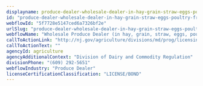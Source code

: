 ```yaml
---
displayname: produce-dealer-wholesale-dealer-in-hay-grain-straw-eggs-poultry-fruits-and-vegetables
id: "produce-dealer-wholesale-dealer-in-hay-grain-straw-eggs-poultry-fruits-and-vegetables"
webflowId: "5f7728e5147ced6a7326bf2e"
urlSlug: "produce-dealer-wholesale-dealer-in-hay-grain-straw-eggs-poultry-fruits-and-vegetables"
webflowName: "Wholesale Produce Dealer (in hay, grain, straw, eggs, poultry, fruits and vegetables)"
callToActionLink: "http://nj.gov/agriculture/divisions/md/prog/licensing.html"
callToActionText: ""
agencyId: agriculture
agencyAdditionalContext: "Division of Dairy and Commodity Regulation"
divisionPhone: "(609) 292-5651"
webflowIndustry: "Produce Dealer"
licenseCertificationClassification: "LICENSE/BOND"
---
```

